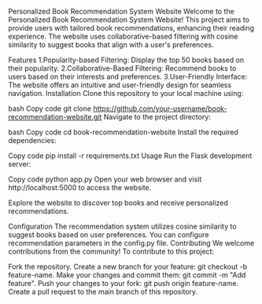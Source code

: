 Personalized Book Recommendation System Website
Welcome to the Personalized Book Recommendation System Website! This project aims to provide users with tailored book recommendations, enhancing their reading experience. The website uses collaborative-based filtering with cosine similarity to suggest books that align with a user's preferences.

Features
1.Popularity-based Filtering: Display the top 50 books based on their popularity.
2.Collaborative-Based Filtering: Recommend books to users based on their interests and preferences.
3.User-Friendly Interface: The website offers an intuitive and user-friendly design for seamless navigation.
Installation
Clone this repository to your local machine using:

bash
Copy code
git clone https://github.com/your-username/book-recommendation-website.git
Navigate to the project directory:

bash
Copy code
cd book-recommendation-website
Install the required dependencies:

Copy code
pip install -r requirements.txt
Usage
Run the Flask development server:

Copy code
python app.py
Open your web browser and visit http://localhost:5000 to access the website.

Explore the website to discover top books and receive personalized recommendations.

Configuration
The recommendation system utilizes cosine similarity to suggest books based on user preferences.
You can configure recommendation parameters in the config.py file.
Contributing
We welcome contributions from the community! To contribute to this project:

Fork the repository.
Create a new branch for your feature: git checkout -b feature-name.
Make your changes and commit them: git commit -m "Add feature".
Push your changes to your fork: git push origin feature-name.
Create a pull request to the main branch of this repository.
